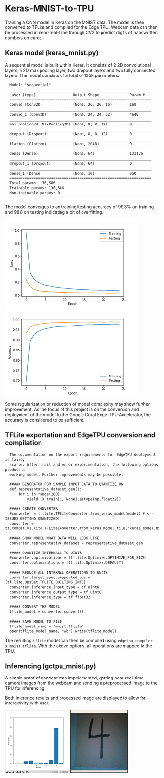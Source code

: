 # Keras-MNIST-to-TPU

Training a CNN model in Keras on the MNIST data. The model is then converted to
TFLite and compiled for the Edge TPU. Webcam data can then be processed in
near-real-time through CV2 to predict digits of handwritten numbers on cards.

## Keras model (keras_mnist.py)

A sequential model is built within Keras. It consists of 2 2D convolutional
layers, a 2D max pooling layer, two dropout layers and two fully connected
layers. The model consists of a total of 135k parameters.

      Model: "sequential"
      _________________________________________________________________
      Layer (type)                 Output Shape              Param #   
      =================================================================
      conv2d (Conv2D)              (None, 26, 26, 16)        160       
      _________________________________________________________________
      conv2d_1 (Conv2D)            (None, 24, 24, 32)        4640      
      _________________________________________________________________
      max_pooling2d (MaxPooling2D) (None, 8, 8, 32)          0         
      _________________________________________________________________
      dropout (Dropout)            (None, 8, 8, 32)          0         
      _________________________________________________________________
      flatten (Flatten)            (None, 2048)              0         
      _________________________________________________________________
      dense (Dense)                (None, 64)                131136    
      _________________________________________________________________
      dropout_1 (Dropout)          (None, 64)                0         
      _________________________________________________________________
      dense_1 (Dense)              (None, 10)                650       
      =================================================================
      Total params: 136,586
      Trainable params: 136,586
      Non-trainable params: 0
      _________________________________________________________________

The model converges to an training/testing accuracy of 99.3% on training and 98.8 on testing indicating a bit
of overfitting.

![Loss History](loss-history.png "Loss History") ![Accuracy History](accuracy-history.png "Accuracy History")

Some regularization or reduction of model complexity may show
further improvement. As the focus of this project is on the conversion and
deployment of the model to the Google Coral Edge-TPU Accelerator, the accuracy
is considered to be sufficient.

## TFLite exportation and EdgeTPU conversion and compilation

      The documentation on the export requirements for EdgeTPU deployment is fairly
      scarce. After trail and error experimentation, the following options produce a
      working model. Further improvements may be possible:

      ##### GENERATOR FOR SAMPLE INPUT DATA TO QUANTIZE ON
      def representative_dataset_gen():
          for i in range(100):
              yield [X_train[i, None].astype(np.float32)]

      ##### CREATE CONVERTER
      #converter = tf.lite.TFLiteConverter.from_keras_model(model) # <-- ISSUES GETTING QUANTIZED!
      converter = tf.compat.v1.lite.TFLiteConverter.from_keras_model_file('keras_model.h5')

      ##### SHOW MODEL WHAT DATA WILL LOOK LIKE
      converter.representative_dataset = representative_dataset_gen

      ##### QUANTIZE INTERNALS TO UINT8
      #converter.optimizations = [tf.lite.Optimize.OPTIMIZE_FOR_SIZE]
      converter.optimizations = [tf.lite.Optimize.DEFAULT]

      ##### REDUCE ALL INTERNAL OPERATIONS TO UNIT8
      converter.target_spec.supported_ops = [tf.lite.OpsSet.TFLITE_BUILTINS_INT8]
      converter.inference_input_type = tf.uint8
      converter.inference_output_type = tf.uint8
      converter.inference_type = tf.float32

      ##### CONVERT THE MODEL
      tflite_model = converter.convert()

      ##### SAVE MODEL TO FILE
      tflite_model_name = "mnist.tflite"
      open(tflite_model_name, "wb").write(tflite_model)

The resulting `tflite` model can then be compiled using `edgetpu_compiler -s mnist.tflite`.
With the above options, all operations are mapped to the TPU.

## Inferencing (gctpu_mnist.py)

A simple proof of concept was impelemented, getting near-real-time camera images
from the webcam and sending a preprocessed image to the TPU for inferencing.

Both inference results and processed image are displayed to allow for
interactivity with user.

![Live Inference Example](test-4.gif "Live Inference Example from Webcam")
